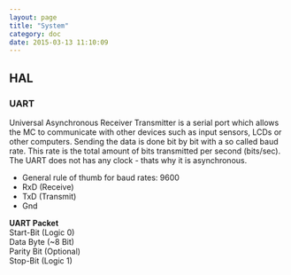 ```yaml
---
layout: page
title: "System"
category: doc
date: 2015-03-13 11:10:09
---
```


## HAL

### UART
Universal Asynchronous Receiver Transmitter is a serial port which allows the MC to communicate with other devices such as input sensors, LCDs or other computers. Sending the data is done bit by bit with a so called baud rate. This rate is the total amount of bits transmitted per second (bits/sec). The UART does not has any clock - thats why it is asynchronous. 

+ General rule of thumb for baud rates: 9600
+ RxD (Receive)
+ TxD (Transmit)
+ Gnd

**UART Packet**   
Start-Bit (Logic 0)   
Data Byte (~8 Bit)   
Parity Bit (Optional)   
Stop-Bit (Logic 1)   


